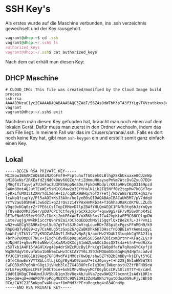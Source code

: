 # SSH Key's
Als erstes wurde auf die Maschine verbunden, ins .ssh verzeichnis gewechselt und der Key rausgeholt.
```ruby
vagrant@dhcp:~$ cd .ssh
vagrant@dhcp:~/.ssh$ ls
authorized_keys
vagrant@dhcp:~/.ssh$ cat authorized_keys
```
Nach dem cat erhält man diesen Key:
## DHCP Maschine 
```
# CLOUD_IMG: This file was created/modified by the Cloud Image build process
ssh-rsa AAAAB3NzaC1yc2EAAAADAQABAAABAQC3ZWeT/56Z4sOdWTbM3pTA3f3YLgvTXVzatbkvx8ydyKGPU2rv51zJRqtixoJPYusVRs+tJH9WyBuUm57xd9bdncUxVxyyqQINTHnUUhUfa6KuPOSOrZZbMZZ1YxhX7nwilBn4yJjws/q7OUdEZ07SV739ZkQVq/55dDGr9nxcNEbUnojCqkJsCL0l8dPbzhSjDXXBaXcMhXovJJwgR0nTbhXQ8J1uYxnV6k97dkdnRl1LBnRQaDz0o/K42EjFUaSKhTskV9AVzh6gZxz8Z87au2kuS17VEE216Ur1OG3iodYesnLlwLmSTjaIX9YFZrAaFevVrFNJJYnv4//jbv9F vagrant
vagrant@dhcp:~/.ssh$ exit
```
Nachdem man diesen Key gefunden hat, braucht man noch einen auf dem lokalen Gerät. Dafür muss man zuerst in den Ordner wechseln, indem das .ssh File liegt.
In meinem Fall war das im C/users/arranai/.ssh.
Falls es dort noch keine Key hat, gibt man ```ssh-keygen``` ein und erstellt somit ganz einfach einen Key.
## Lokal 
```
-----BEGIN RSA PRIVATE KEY-----
MIIEowIBAAKCAQEA0iNzObFmf9+PcptuhufTGOzek0LBlhgXSXbUxuaxe0CUznWp
oMI8GxNsf2RXEafdZjNdOk0Wv6OQZe/ntiZdmmuHOaysePmVm7WtcDvGZyuO7EQ+
jMHgfXiTaywja7UJeFacZU3F8SHppNe3On/FpkO4Rbdpl/K03p9HvIKgO3I69pzd
SW6m30ot4QJutTEeWEc5sM1CGdaw2u3EYtHalN1jb2TQ5NffOz2tqpMw7kGGY7qv
cyRxLfuMOI2tZXRrYdiXenH+1z/cqUUX9WHqcYofX7Fetj/kD7WWsrB2XC+qAz/w
lcwNpQfzapYy/Pl5aAOI+KsJ3AXn/ho1yeB0sQIDAQABAoIBACaUW5M7/pV7ddqU
rrYV2au50SM4HlJwGdZi+q2JrQvzz14YPAxHnMFbz4+T3GhhaURaKcOKY6LLZLdS
VDgc0xKGq0zrZr7PE6iCslTopIRMevDllpZBAfYHLQmAEQC1PAfb3tq6bJzYnQym
jf0veBoOVMZ35er/pDU7CPCTCtfey6j/GcXk3cRvf+qsw9g5/EF/vM5GvXhpK4SI
GFTwENo6195er99fZzIUoXj2mkF6xWeT/oXRKhSmsICw42hpKtaPP9C68CQlqpDW
Lste7ugjg/W4kRiSccYQ9nr9Zai/DCToQEDDzbMSjI5gqrlQxIBeZK7L+37Pvm11
wN2+wAECgYEA9RxI+pl5u07gYFxSSJhJmVrqLcuvRD+785piExPgzsFFnMGH9/k9
RhpGHD7y6Q89+zy7CsAULg5tzGxp26/gZaBKOhk6KlDHscfnQQBE1eYrAemisqyi
6oWhfjSTkV7zTZyK5DZaBAOv7lJHEwZvNp8jN/axrMv2YD4b73luqbkCgYEA23lq
+brhGPu0mpQT7NCx+jExghCdvd66p9que5WSSOJSoAPZ0icxm3rtnr+KFagZLy/9
eJNpHY1+qSwcPhtwNWvlCaKxAMzQXXcjS1mWZLwAOCiDoiQXTs4a+kfnF+wdRzXu
z5XTxb1A4P15fAGHlXvg48p4drSWZcRUcBy1PrkCgYEA0pUfefW7qRomGYOXyfjU
WqXKRdgV10vufWbo1b0hSmCwHvICkCAY7Y6LJ59JcMQAm0Xc6GqHq94HpTaLaAvd
fVJOE0YzO8G1H19Apg7GFQMvdfA1MM6zFUwDp/shwSZTYB2bEmBDy+kjEFyt5YGE
sOfeCSmwEmYVYTBbLc4lLjkCgYByHaO9zamU7+tsJGpny+t+h22Sj0k1nEW5WT84
CwFQ3DzR7q6nUrG8giJjVHxb3leZ7X4B38PcFeIx3DmjIWkqnbstU2ZtYBFHR9cW
KrLEFeyXRpmLCPEFjK0CTbie+6oNiMFvNhwyyMCfO6ybCcCRvSOlzXTtY+B/caHl
2Ud0IQKBgCTW4UmdJUV5bUk1qn3bV8qxAb/uXVa7zew9WQ277bcmntIsAdYi0Rln
15yeGW+qU+eWWFO7F/pPdgMUZXTc9QViO912ZoMu8NhzYgutQdoaOG9uFjyJBh5Q
BCo/CAYC2JE5nNpoFv4kHew+f8mPNd3cPFruRcqchg4+834CnHVp
-----END RSA PRIVATE KEY-----
```
